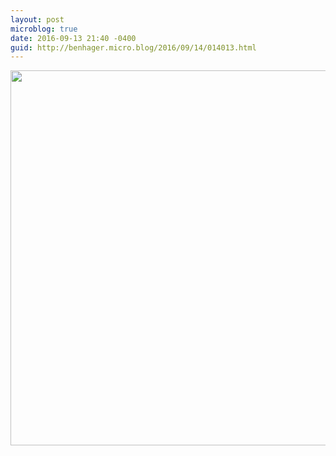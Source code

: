 ```yaml
---
layout: post
microblog: true
date: 2016-09-13 21:40 -0400
guid: http://benhager.micro.blog/2016/09/14/014013.html
---
```



<img src="http://hager.blog/uploads/2017/bcff1fc110.jpg" width="600" height="600" />
